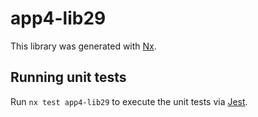 # app4-lib29

This library was generated with [Nx](https://nx.dev).

## Running unit tests

Run `nx test app4-lib29` to execute the unit tests via [Jest](https://jestjs.io).
